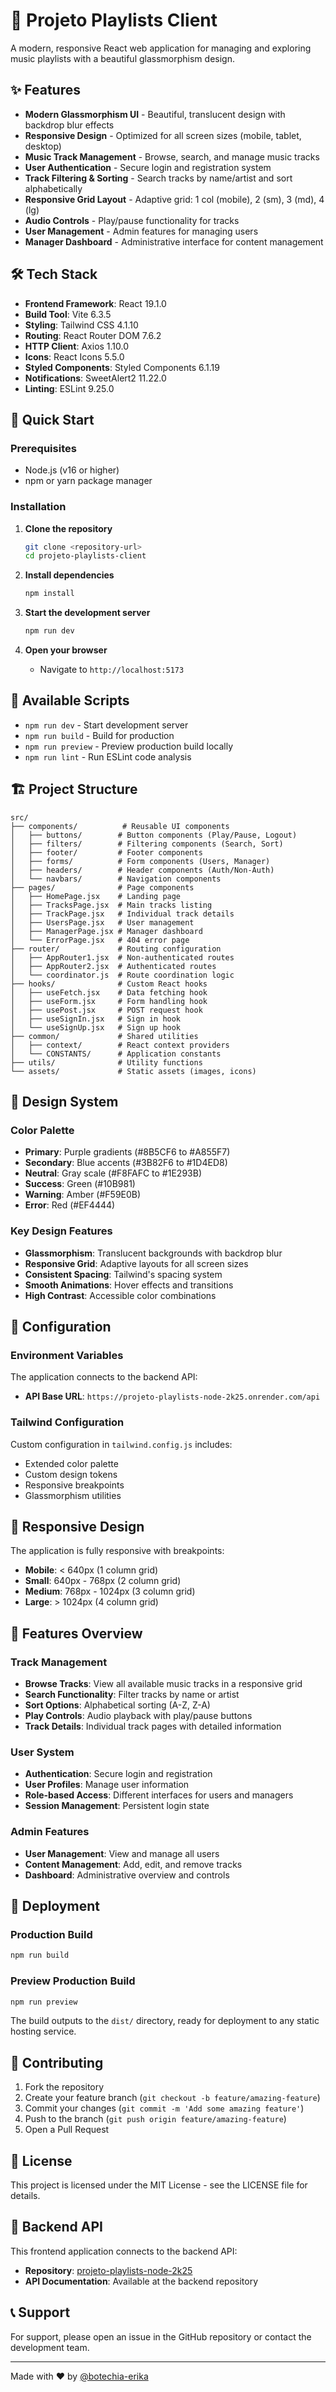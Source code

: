 # 🎵 Projeto Playlists Client

A modern, responsive React web application for managing and exploring music playlists with a beautiful glassmorphism design.

## ✨ Features

- **Modern Glassmorphism UI** - Beautiful, translucent design with backdrop blur effects
- **Responsive Design** - Optimized for all screen sizes (mobile, tablet, desktop)
- **Music Track Management** - Browse, search, and manage music tracks
- **User Authentication** - Secure login and registration system
- **Track Filtering & Sorting** - Search tracks by name/artist and sort alphabetically
- **Responsive Grid Layout** - Adaptive grid: 1 col (mobile), 2 (sm), 3 (md), 4 (lg)
- **Audio Controls** - Play/pause functionality for tracks
- **User Management** - Admin features for managing users
- **Manager Dashboard** - Administrative interface for content management

## 🛠️ Tech Stack

- **Frontend Framework**: React 19.1.0
- **Build Tool**: Vite 6.3.5
- **Styling**: Tailwind CSS 4.1.10
- **Routing**: React Router DOM 7.6.2
- **HTTP Client**: Axios 1.10.0
- **Icons**: React Icons 5.5.0
- **Styled Components**: Styled Components 6.1.19
- **Notifications**: SweetAlert2 11.22.0
- **Linting**: ESLint 9.25.0

## 🚀 Quick Start

### Prerequisites

- Node.js (v16 or higher)
- npm or yarn package manager

### Installation

1. **Clone the repository**
   ```bash
   git clone <repository-url>
   cd projeto-playlists-client
   ```

2. **Install dependencies**
   ```bash
   npm install
   ```

3. **Start the development server**
   ```bash
   npm run dev
   ```

4. **Open your browser**
   - Navigate to `http://localhost:5173`

## 📝 Available Scripts

- `npm run dev` - Start development server
- `npm run build` - Build for production
- `npm run preview` - Preview production build locally
- `npm run lint` - Run ESLint code analysis

## 🏗️ Project Structure

```
src/
├── components/          # Reusable UI components
│   ├── buttons/        # Button components (Play/Pause, Logout)
│   ├── filters/        # Filtering components (Search, Sort)
│   ├── footer/         # Footer components
│   ├── forms/          # Form components (Users, Manager)
│   ├── headers/        # Header components (Auth/Non-Auth)
│   └── navbars/        # Navigation components
├── pages/              # Page components
│   ├── HomePage.jsx    # Landing page
│   ├── TracksPage.jsx  # Main tracks listing
│   ├── TrackPage.jsx   # Individual track details
│   ├── UsersPage.jsx   # User management
│   ├── ManagerPage.jsx # Manager dashboard
│   └── ErrorPage.jsx   # 404 error page
├── router/             # Routing configuration
│   ├── AppRouter1.jsx  # Non-authenticated routes
│   ├── AppRouter2.jsx  # Authenticated routes
│   └── coordinator.js  # Route coordination logic
├── hooks/              # Custom React hooks
│   ├── useFetch.jsx    # Data fetching hook
│   ├── useForm.jsx     # Form handling hook
│   ├── usePost.jsx     # POST request hook
│   ├── useSignIn.jsx   # Sign in hook
│   └── useSignUp.jsx   # Sign up hook
├── common/             # Shared utilities
│   ├── context/        # React context providers
│   └── CONSTANTS/      # Application constants
├── utils/              # Utility functions
└── assets/             # Static assets (images, icons)
```

## 🎨 Design System

### Color Palette
- **Primary**: Purple gradients (#8B5CF6 to #A855F7)
- **Secondary**: Blue accents (#3B82F6 to #1D4ED8)
- **Neutral**: Gray scale (#F8FAFC to #1E293B)
- **Success**: Green (#10B981)
- **Warning**: Amber (#F59E0B)
- **Error**: Red (#EF4444)

### Key Design Features
- **Glassmorphism**: Translucent backgrounds with backdrop blur
- **Responsive Grid**: Adaptive layouts for all screen sizes
- **Consistent Spacing**: Tailwind's spacing system
- **Smooth Animations**: Hover effects and transitions
- **High Contrast**: Accessible color combinations

## 🔧 Configuration

### Environment Variables
The application connects to the backend API:
- **API Base URL**: `https://projeto-playlists-node-2k25.onrender.com/api`

### Tailwind Configuration
Custom configuration in `tailwind.config.js` includes:
- Extended color palette
- Custom design tokens
- Responsive breakpoints
- Glassmorphism utilities

## 📱 Responsive Design

The application is fully responsive with breakpoints:
- **Mobile**: < 640px (1 column grid)
- **Small**: 640px - 768px (2 column grid)
- **Medium**: 768px - 1024px (3 column grid)
- **Large**: > 1024px (4 column grid)

## 🎵 Features Overview

### Track Management
- **Browse Tracks**: View all available music tracks in a responsive grid
- **Search Functionality**: Filter tracks by name or artist
- **Sort Options**: Alphabetical sorting (A-Z, Z-A)
- **Play Controls**: Audio playback with play/pause buttons
- **Track Details**: Individual track pages with detailed information

### User System
- **Authentication**: Secure login and registration
- **User Profiles**: Manage user information
- **Role-based Access**: Different interfaces for users and managers
- **Session Management**: Persistent login state

### Admin Features
- **User Management**: View and manage all users
- **Content Management**: Add, edit, and remove tracks
- **Dashboard**: Administrative overview and controls

## 🚀 Deployment

### Production Build
```bash
npm run build
```

### Preview Production Build
```bash
npm run preview
```

The build outputs to the `dist/` directory, ready for deployment to any static hosting service.

## 🤝 Contributing

1. Fork the repository
2. Create your feature branch (`git checkout -b feature/amazing-feature`)
3. Commit your changes (`git commit -m 'Add some amazing feature'`)
4. Push to the branch (`git push origin feature/amazing-feature`)
5. Open a Pull Request

## 📄 License

This project is licensed under the MIT License - see the LICENSE file for details.

## 🔗 Backend API

This frontend application connects to the backend API:
- **Repository**: [projeto-playlists-node-2k25](https://github.com/username/projeto-playlists-node-2k25)
- **API Documentation**: Available at the backend repository

## 📞 Support

For support, please open an issue in the GitHub repository or contact the development team.

---

Made with ❤️ by <a href="https://github.com/botechia-erika" target="_blank">@botechia-erika</a>